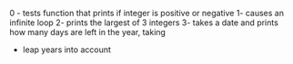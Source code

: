 0 - tests function that prints if integer is positive or negative
1-  causes an infinite loop
2- prints the largest of 3 integers
3- takes a date and prints how many days are left in the year, taking
* leap years into account
